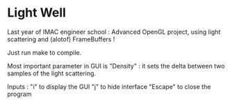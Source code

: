Light Well
============

Last year of IMAC engineer school : Advanced OpenGL project, using light scattering and (alotof) FrameBuffers !

Just run make to compile.

Most important parameter in GUI is "Density" : it sets the delta between two samples of the light scattering.


Inputs :
"i" to display the GUI
"j" to hide interface
"Escape" to close the program
